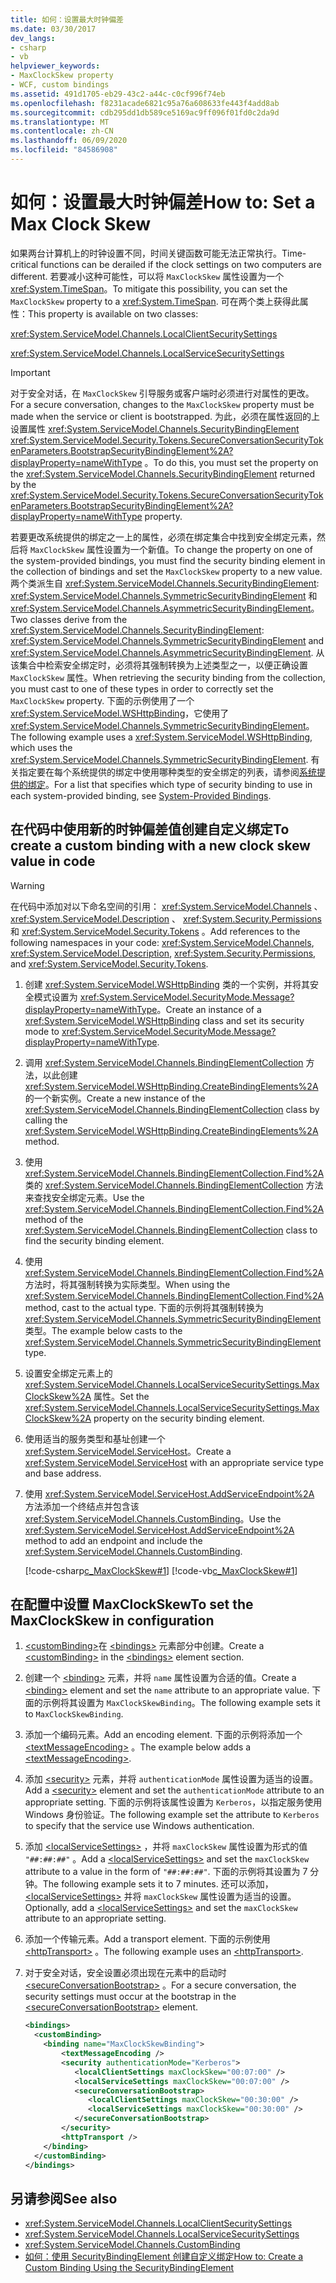 ```yaml
---
title: 如何：设置最大时钟偏差
ms.date: 03/30/2017
dev_langs:
- csharp
- vb
helpviewer_keywords:
- MaxClockSkew property
- WCF, custom bindings
ms.assetid: 491d1705-eb29-43c2-a44c-c0cf996f74eb
ms.openlocfilehash: f8231acade6821c95a76a608633fe443f4add8ab
ms.sourcegitcommit: cdb295dd1db589ce5169ac9ff096f01fd0c2da9d
ms.translationtype: MT
ms.contentlocale: zh-CN
ms.lasthandoff: 06/09/2020
ms.locfileid: "84586908"
---
```

# <a name="how-to-set-a-max-clock-skew"></a><span data-ttu-id="5e03d-102">如何：设置最大时钟偏差</span><span class="sxs-lookup"><span data-stu-id="5e03d-102">How to: Set a Max Clock Skew</span></span>
<span data-ttu-id="5e03d-103">如果两台计算机上的时钟设置不同，时间关键函数可能无法正常执行。</span><span class="sxs-lookup"><span data-stu-id="5e03d-103">Time-critical functions can be derailed if the clock settings on two computers are different.</span></span> <span data-ttu-id="5e03d-104">若要减小这种可能性，可以将 `MaxClockSkew` 属性设置为一个 <xref:System.TimeSpan>。</span><span class="sxs-lookup"><span data-stu-id="5e03d-104">To mitigate this possibility, you can set the `MaxClockSkew` property to a <xref:System.TimeSpan>.</span></span> <span data-ttu-id="5e03d-105">可在两个类上获得此属性：</span><span class="sxs-lookup"><span data-stu-id="5e03d-105">This property is available on two classes:</span></span>  
  
 <xref:System.ServiceModel.Channels.LocalClientSecuritySettings>  
  
 <xref:System.ServiceModel.Channels.LocalServiceSecuritySettings>  
  
> [!IMPORTANT]
> <span data-ttu-id="5e03d-106">对于安全对话，在 `MaxClockSkew` 引导服务或客户端时必须进行对属性的更改。</span><span class="sxs-lookup"><span data-stu-id="5e03d-106">For a secure conversation, changes to the `MaxClockSkew` property  must be made when the service or client is bootstrapped.</span></span> <span data-ttu-id="5e03d-107">为此，必须在属性返回的上设置属性 <xref:System.ServiceModel.Channels.SecurityBindingElement> <xref:System.ServiceModel.Security.Tokens.SecureConversationSecurityTokenParameters.BootstrapSecurityBindingElement%2A?displayProperty=nameWithType> 。</span><span class="sxs-lookup"><span data-stu-id="5e03d-107">To do this, you must set the property on the <xref:System.ServiceModel.Channels.SecurityBindingElement> returned by the <xref:System.ServiceModel.Security.Tokens.SecureConversationSecurityTokenParameters.BootstrapSecurityBindingElement%2A?displayProperty=nameWithType> property.</span></span>  
  
 <span data-ttu-id="5e03d-108">若要更改系统提供的绑定之一上的属性，必须在绑定集合中找到安全绑定元素，然后将 `MaxClockSkew` 属性设置为一个新值。</span><span class="sxs-lookup"><span data-stu-id="5e03d-108">To change the property on one of the system-provided bindings, you must find the security binding element in the collection of bindings and set the `MaxClockSkew` property to a new value.</span></span> <span data-ttu-id="5e03d-109">两个类派生自 <xref:System.ServiceModel.Channels.SecurityBindingElement>: <xref:System.ServiceModel.Channels.SymmetricSecurityBindingElement> 和 <xref:System.ServiceModel.Channels.AsymmetricSecurityBindingElement>。</span><span class="sxs-lookup"><span data-stu-id="5e03d-109">Two classes derive from the <xref:System.ServiceModel.Channels.SecurityBindingElement>: <xref:System.ServiceModel.Channels.SymmetricSecurityBindingElement> and <xref:System.ServiceModel.Channels.AsymmetricSecurityBindingElement>.</span></span> <span data-ttu-id="5e03d-110">从该集合中检索安全绑定时，必须将其强制转换为上述类型之一，以便正确设置 `MaxClockSkew` 属性。</span><span class="sxs-lookup"><span data-stu-id="5e03d-110">When retrieving the security binding from the collection, you must cast to one of these types in order to correctly set the `MaxClockSkew` property.</span></span> <span data-ttu-id="5e03d-111">下面的示例使用了一个 <xref:System.ServiceModel.WSHttpBinding>，它使用了 <xref:System.ServiceModel.Channels.SymmetricSecurityBindingElement>。</span><span class="sxs-lookup"><span data-stu-id="5e03d-111">The following example uses a <xref:System.ServiceModel.WSHttpBinding>, which uses the <xref:System.ServiceModel.Channels.SymmetricSecurityBindingElement>.</span></span> <span data-ttu-id="5e03d-112">有关指定要在每个系统提供的绑定中使用哪种类型的安全绑定的列表，请参阅[系统提供的绑定](../system-provided-bindings.md)。</span><span class="sxs-lookup"><span data-stu-id="5e03d-112">For a list that specifies which type of security binding to use in each system-provided binding, see [System-Provided Bindings](../system-provided-bindings.md).</span></span>  
  
## <a name="to-create-a-custom-binding-with-a-new-clock-skew-value-in-code"></a><span data-ttu-id="5e03d-113">在代码中使用新的时钟偏差值创建自定义绑定</span><span class="sxs-lookup"><span data-stu-id="5e03d-113">To create a custom binding with a new clock skew value in code</span></span>  
  
> [!WARNING]
> <span data-ttu-id="5e03d-114">在代码中添加对以下命名空间的引用： <xref:System.ServiceModel.Channels> 、 <xref:System.ServiceModel.Description> 、 <xref:System.Security.Permissions> 和 <xref:System.ServiceModel.Security.Tokens> 。</span><span class="sxs-lookup"><span data-stu-id="5e03d-114">Add references to the following namespaces in your code: <xref:System.ServiceModel.Channels>, <xref:System.ServiceModel.Description>, <xref:System.Security.Permissions>, and <xref:System.ServiceModel.Security.Tokens>.</span></span>  
  
1. <span data-ttu-id="5e03d-115">创建 <xref:System.ServiceModel.WSHttpBinding> 类的一个实例，并将其安全模式设置为 <xref:System.ServiceModel.SecurityMode.Message?displayProperty=nameWithType>。</span><span class="sxs-lookup"><span data-stu-id="5e03d-115">Create an instance of a <xref:System.ServiceModel.WSHttpBinding> class and set its security mode to <xref:System.ServiceModel.SecurityMode.Message?displayProperty=nameWithType>.</span></span>  
  
2. <span data-ttu-id="5e03d-116">调用 <xref:System.ServiceModel.Channels.BindingElementCollection> 方法，以此创建 <xref:System.ServiceModel.WSHttpBinding.CreateBindingElements%2A> 的一个新实例。</span><span class="sxs-lookup"><span data-stu-id="5e03d-116">Create a new instance of the <xref:System.ServiceModel.Channels.BindingElementCollection> class by calling the <xref:System.ServiceModel.WSHttpBinding.CreateBindingElements%2A> method.</span></span>  
  
3. <span data-ttu-id="5e03d-117">使用 <xref:System.ServiceModel.Channels.BindingElementCollection.Find%2A> 类的 <xref:System.ServiceModel.Channels.BindingElementCollection> 方法来查找安全绑定元素。</span><span class="sxs-lookup"><span data-stu-id="5e03d-117">Use the <xref:System.ServiceModel.Channels.BindingElementCollection.Find%2A> method of the <xref:System.ServiceModel.Channels.BindingElementCollection> class to find the security binding element.</span></span>  
  
4. <span data-ttu-id="5e03d-118">使用 <xref:System.ServiceModel.Channels.BindingElementCollection.Find%2A> 方法时，将其强制转换为实际类型。</span><span class="sxs-lookup"><span data-stu-id="5e03d-118">When using the <xref:System.ServiceModel.Channels.BindingElementCollection.Find%2A> method, cast to the actual type.</span></span> <span data-ttu-id="5e03d-119">下面的示例将其强制转换为 <xref:System.ServiceModel.Channels.SymmetricSecurityBindingElement> 类型。</span><span class="sxs-lookup"><span data-stu-id="5e03d-119">The example below casts to the <xref:System.ServiceModel.Channels.SymmetricSecurityBindingElement> type.</span></span>  
  
5. <span data-ttu-id="5e03d-120">设置安全绑定元素上的 <xref:System.ServiceModel.Channels.LocalServiceSecuritySettings.MaxClockSkew%2A> 属性。</span><span class="sxs-lookup"><span data-stu-id="5e03d-120">Set the <xref:System.ServiceModel.Channels.LocalServiceSecuritySettings.MaxClockSkew%2A> property on the security binding element.</span></span>  
  
6. <span data-ttu-id="5e03d-121">使用适当的服务类型和基址创建一个 <xref:System.ServiceModel.ServiceHost>。</span><span class="sxs-lookup"><span data-stu-id="5e03d-121">Create a <xref:System.ServiceModel.ServiceHost> with an appropriate service type and base address.</span></span>  
  
7. <span data-ttu-id="5e03d-122">使用 <xref:System.ServiceModel.ServiceHost.AddServiceEndpoint%2A> 方法添加一个终结点并包含该 <xref:System.ServiceModel.Channels.CustomBinding>。</span><span class="sxs-lookup"><span data-stu-id="5e03d-122">Use the <xref:System.ServiceModel.ServiceHost.AddServiceEndpoint%2A> method to add an endpoint and include the <xref:System.ServiceModel.Channels.CustomBinding>.</span></span>  
  
     [!code-csharp[c_MaxClockSkew#1](../../../../samples/snippets/csharp/VS_Snippets_CFX/c_maxclockskew/cs/source.cs#1)]
     [!code-vb[c_MaxClockSkew#1](../../../../samples/snippets/visualbasic/VS_Snippets_CFX/c_maxclockskew/vb/source.vb#1)]  
  
## <a name="to-set-the-maxclockskew-in-configuration"></a><span data-ttu-id="5e03d-123">在配置中设置 MaxClockSkew</span><span class="sxs-lookup"><span data-stu-id="5e03d-123">To set the MaxClockSkew in configuration</span></span>  
  
1. <span data-ttu-id="5e03d-124">[\<customBinding>](../../configure-apps/file-schema/wcf/custombinding.md)在 [\<bindings>](../../configure-apps/file-schema/wcf/bindings.md) 元素部分中创建。</span><span class="sxs-lookup"><span data-stu-id="5e03d-124">Create a [\<customBinding>](../../configure-apps/file-schema/wcf/custombinding.md) in the [\<bindings>](../../configure-apps/file-schema/wcf/bindings.md) element section.</span></span>  
  
2. <span data-ttu-id="5e03d-125">创建一个 [\<binding>](../../configure-apps/file-schema/wcf/bindings.md) 元素，并将 `name` 属性设置为合适的值。</span><span class="sxs-lookup"><span data-stu-id="5e03d-125">Create a [\<binding>](../../configure-apps/file-schema/wcf/bindings.md) element and set the `name` attribute to an appropriate value.</span></span> <span data-ttu-id="5e03d-126">下面的示例将其设置为 `MaxClockSkewBinding`。</span><span class="sxs-lookup"><span data-stu-id="5e03d-126">The following example sets it to `MaxClockSkewBinding`.</span></span>  
  
3. <span data-ttu-id="5e03d-127">添加一个编码元素。</span><span class="sxs-lookup"><span data-stu-id="5e03d-127">Add an encoding element.</span></span> <span data-ttu-id="5e03d-128">下面的示例将添加一个 [\<textMessageEncoding>](../../configure-apps/file-schema/wcf/textmessageencoding.md) 。</span><span class="sxs-lookup"><span data-stu-id="5e03d-128">The example below adds a [\<textMessageEncoding>](../../configure-apps/file-schema/wcf/textmessageencoding.md).</span></span>  
  
4. <span data-ttu-id="5e03d-129">添加 [\<security>](../../configure-apps/file-schema/wcf/security-of-custombinding.md) 元素，并将 `authenticationMode` 属性设置为适当的设置。</span><span class="sxs-lookup"><span data-stu-id="5e03d-129">Add a [\<security>](../../configure-apps/file-schema/wcf/security-of-custombinding.md) element and set the `authenticationMode` attribute to an appropriate setting.</span></span> <span data-ttu-id="5e03d-130">下面的示例将该属性设置为 `Kerberos`，以指定服务使用 Windows 身份验证。</span><span class="sxs-lookup"><span data-stu-id="5e03d-130">The following example set the attribute to `Kerberos` to specify that the service use Windows authentication.</span></span>  
  
5. <span data-ttu-id="5e03d-131">添加 [\<localServiceSettings>](../../configure-apps/file-schema/wcf/localservicesettings-element.md) ，并将 `maxClockSkew` 属性设置为形式的值 `"##:##:##"` 。</span><span class="sxs-lookup"><span data-stu-id="5e03d-131">Add a [\<localServiceSettings>](../../configure-apps/file-schema/wcf/localservicesettings-element.md) and set the `maxClockSkew` attribute to a value in the form of `"##:##:##"`.</span></span> <span data-ttu-id="5e03d-132">下面的示例将其设置为 7 分钟。</span><span class="sxs-lookup"><span data-stu-id="5e03d-132">The following example sets it to 7 minutes.</span></span> <span data-ttu-id="5e03d-133">还可以添加， [\<localServiceSettings>](../../configure-apps/file-schema/wcf/localservicesettings-element.md) 并将 `maxClockSkew` 属性设置为适当的设置。</span><span class="sxs-lookup"><span data-stu-id="5e03d-133">Optionally, add a [\<localServiceSettings>](../../configure-apps/file-schema/wcf/localservicesettings-element.md) and set the `maxClockSkew` attribute to an appropriate setting.</span></span>  
  
6. <span data-ttu-id="5e03d-134">添加一个传输元素。</span><span class="sxs-lookup"><span data-stu-id="5e03d-134">Add a transport element.</span></span> <span data-ttu-id="5e03d-135">下面的示例使用 [\<httpTransport>](../../configure-apps/file-schema/wcf/httptransport.md) 。</span><span class="sxs-lookup"><span data-stu-id="5e03d-135">The following example uses an [\<httpTransport>](../../configure-apps/file-schema/wcf/httptransport.md).</span></span>  
  
7. <span data-ttu-id="5e03d-136">对于安全对话，安全设置必须出现在元素中的启动时 [\<secureConversationBootstrap>](../../configure-apps/file-schema/wcf/secureconversationbootstrap.md) 。</span><span class="sxs-lookup"><span data-stu-id="5e03d-136">For a secure conversation, the security settings must occur at the bootstrap in the [\<secureConversationBootstrap>](../../configure-apps/file-schema/wcf/secureconversationbootstrap.md) element.</span></span>  
  
    ```xml  
    <bindings>  
      <customBinding>  
        <binding name="MaxClockSkewBinding">  
            <textMessageEncoding />  
            <security authenticationMode="Kerberos">  
               <localClientSettings maxClockSkew="00:07:00" />  
               <localServiceSettings maxClockSkew="00:07:00" />  
               <secureConversationBootstrap>  
                  <localClientSettings maxClockSkew="00:30:00" />  
                  <localServiceSettings maxClockSkew="00:30:00" />  
               </secureConversationBootstrap>  
            </security>  
            <httpTransport />  
        </binding>  
      </customBinding>  
    </bindings>  
    ```  
  
## <a name="see-also"></a><span data-ttu-id="5e03d-137">另请参阅</span><span class="sxs-lookup"><span data-stu-id="5e03d-137">See also</span></span>

- <xref:System.ServiceModel.Channels.LocalClientSecuritySettings>
- <xref:System.ServiceModel.Channels.LocalServiceSecuritySettings>
- <xref:System.ServiceModel.Channels.CustomBinding>
- [<span data-ttu-id="5e03d-138">如何：使用 SecurityBindingElement 创建自定义绑定</span><span class="sxs-lookup"><span data-stu-id="5e03d-138">How to: Create a Custom Binding Using the SecurityBindingElement</span></span>](how-to-create-a-custom-binding-using-the-securitybindingelement.md)
